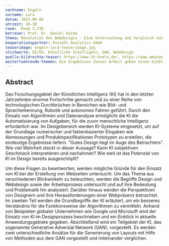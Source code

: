 ```yaml
---
nachname: Engeln
vorname: Lara
datum: 2023-06-06
uhrzeit: 10-30
raum:  Raum 3.216
betreuer: Prof. Dr. Daniel Gaida
thema: Revolution des Webdesigns - Eine Untersuchung und Vergleich von GAN-Methoden zur Generierung von Layouts in der künstlichen Intelligenz
kooperationspartner: Possehl Analytics GmbH
teaserimage: engeln-lara-teaserimage.jpg
stichworte: UI/UX, Künstliche Intelligenz, GAN, Webdesign 
quelle-bildrechte-teaser: https://www.th-koeln.de/, https://www.amazon.de/, https://www.zalando.de/
weiterfuehrende-themen: Die Ergebnisse dieser Arbeit geben einen Einblick in die Entwicklung und Integration von KI-Methoden in die kreative Arbeit von Designern. Es könnte weiter untersucht werden, wie bestehende Systeme verbessert werden können. Eine Möglichkeit wäre die Analyse von Nutzerfeedback, um dieses in Generierungsalgorithmen zu integrieren und so die Qualität von Prototypen zu verbessern. Obwohl sich diese Arbeit auf Webdesign konzentriert, könnte die Forschung auf andere Designbereiche wie Industriedesign, Grafikdesign oder Modedesign ausgeweitet werden. Es wäre interessant zu untersuchen, wie KI-Methoden in diesen Bereichen eingesetzt werden können, um den Designprozess zu unterstützen und zu verbessern.
---
```


## Abstract

Das Forschungsgebiet der Künstlichen Intelligenz (KI) hat in den letzten Jahrzehnten enorme Fortschritte gemacht und zu einer Reihe von technologischen Durchbrüchen in Bereichen wie Bild- und Spracherkennung, Robotik und autonomes Fahren geführt. Durch den Einsatz von Algorithmen und Datenanalyse ermöglicht die KI die Automatisierung von Aufgaben, für die zuvor menschliche Intelligenz erforderlich war. Im Designbereich werden KI-Systeme eingesetzt, um auf der Grundlage numerischer und faktenbasierter Eingaben wie Abmessungen und Produktspezifikationen Prototypen zu erstellen, die eindeutige Ergebnisse liefern. 
"Gutes Design liegt im Auge des Betrachters". Wie viel Wahrheit steckt in dieser Aussage? Kann KI subjektiven Geschmack interpretieren und nachahmen? Wie weit ist das Potenzial von KI im Design bereits ausgeschöpft?

Um diese Fragen zu beantworten, werden mögliche Gründe für den Einsatz von KI bei der Erstellung von Webseiten untersucht. Um das Thema aus verschiedenen Blickwinkeln zu beleuchten, werden die Begriffe Design und Webdesign sowie der Arbeitsprozess untersucht und auf ihre Bedeutung und Problematik hin analysiert. Darüber hinaus werden die Perspektiven von Designern und ihre Herausforderungen einer Webpräsenz betrachtet. Im zweiten Teil werden die Grundbegriffe der KI erläutert, um ein besseres Verständnis für die Funktionsweise der Algorithmen zu vermitteln. Anhand von Beispielen globaler Unternehmen wie Google und Microsoft wird der Einsatz von KI im Designprozess beschrieben und ein Einblick in aktuelle Anwendungsgebiete gegeben. Abschließend wird ein Teilgebiet der KI, das sogenannte Generative Adversial Network (GAN), vorgestellt. Es werden zwei unterschiedliche Ansätze für die Generierung von Layouts mit Hilfe von Methoden aus dem GAN vorgestellt und miteinander verglichen.



